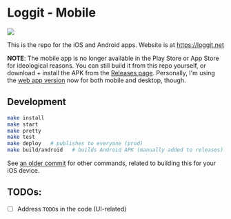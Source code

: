 # Loggit - Mobile

[![](https://github.com/BrunoBernardino/loggit-mobile/workflows/Run%20Tests/badge.svg)](https://github.com/BrunoBernardino/loggit-mobile/actions?workflow=Run+Tests)

This is the repo for the iOS and Android apps. Website is at https://loggit.net

**NOTE**: The mobile app is no longer available in the Play Store or App Store for ideological reasons. You can still build it from this repo yourself, or download + install the APK from the [Releases page](https://github.com/BrunoBernardino/loggit-mobile/releases). Personally, I'm using the [web app version](https://app.loggit.net) now for both mobile and desktop, though.

## Development

```bash
make install
make start
make pretty
make test
make deploy   # publishes to everyone (prod)
make build/android   # builds Android APK (manually added to releases)
```

See [an older commit](https://github.com/BrunoBernardino/loggit-mobile/tree/baf1b3288e88b2ee0a5158a7dc1c042435afc763#development) for other commands, related to building this for your iOS device.

## TODOs:

- [ ] Address `TODO`s in the code (UI-related)
